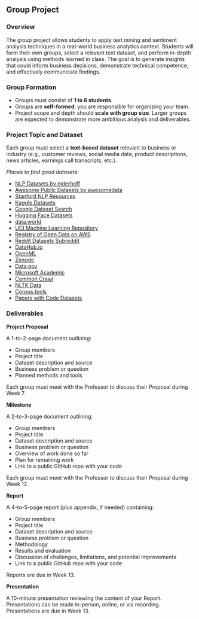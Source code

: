 ## Group Project

### Overview

The group project allows students to apply text mining and sentiment analysis techniques in a real-world business analytics context. Students will form their own groups, select a relevant text dataset, and perform in-depth analysis using methods learned in class. The goal is to generate insights that could inform business decisions, demonstrate technical competence, and effectively communicate findings.

### Group Formation

- Groups must consist of **1 to 6 students**.
- Groups are **self-formed**; you are responsible for organizing your team.
- Project scope and depth should **scale with group size**. Larger groups are expected to demonstrate more ambitious analysis and deliverables.

### Project Topic and Dataset

Each group must select a **text-based dataset** relevant to business or industry (e.g., customer reviews, social media data, product descriptions, news articles, earnings call transcripts, etc.).

*Places to find good datasets:*

- [NLP Datasets by niderhoff](https://github.com/niderhoff/nlp-datasets)
- [Awesome Public Datasets by awesomedata](https://github.com/awesomedata/awesome-public-datasets)
- [Stanford NLP Resources](https://nlp.stanford.edu/links/statnlp.html)
- [Kaggle Datasets](https://www.kaggle.com/datasets)
- [Google Dataset Search](https://datasetsearch.research.google.com/)
- [Hugging Face Datasets](https://huggingface.co/datasets)
- [data.world](https://data.world/)
- [UCI Machine Learning Repository](https://archive.ics.uci.edu/)
- [Registry of Open Data on AWS](https://registry.opendata.aws/)
- [Reddit Datasets Subreddit](https://www.reddit.com/r/datasets/)
- [DataHub.io](https://datahub.io/)
- [OpenML](https://www.openml.org/)
- [Zenodo](https://zenodo.org/)
- [Data.gov](https://data.gov/)
- [Microsoft Academic](https://www.microsoft.com/en-us/research/project/academic/)
- [Common Crawl](https://www.commoncrawl.org/)
- [NLTK Data](https://www.nltk.org/nltk_data/)
- [Corpus.tools](https://corpus.tools/)
- [Papers with Code Datasets](https://paperswithcode.com/datasets)

### Deliverables

**Project Proposal**

A 1-to-2-page document outlining:

  - Group members  
  - Project title  
  - Dataset description and source  
  - Business problem or question  
  - Planned methods and tools  

Each group must meet with the Professor to discuss their Proposal during Week 7. 

**Milestone**

A 2-to-3-page document outlining:

  - Group members  
  - Project title  
  - Dataset description and source  
  - Business problem or question  
  - Overview of work done so far  
  - Plan for remaining work  
  - Link to a public GitHub repo with your code  

Each group must meet with the Professor to discuss their Proposal during Week 12. 

**Report**

A 4-to-5-page report (plus appendix, if needed) containing:

  - Group members  
  - Project title  
  - Dataset description and source  
  - Business problem or question  
  - Methodology  
  - Results and evaluation  
  - Discussion of challenges, limitations, and potential improvements  
  - Link to a public GitHub repo with your code  

Reports are due in Week 13.

**Presentation**

A 10-minute presentation reviewing the content of your Report. Presentations can be made in-person, online, or via recording. Presentations are due in Week 13.
